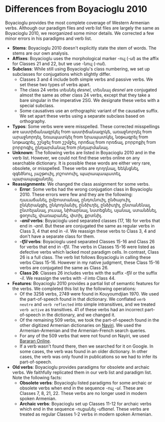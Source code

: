 # Differences from Boyacioglu 2010

Boyacioglu provides the most complete coverage of Western Armenian verbs. Although our paradigm files and verb list files are largely the same as Boyacioglu 2010, we reorganized some minor details. We corrected a few minor errors in his paradigms and verb list.

* **Stems**: Boyacioglu 2010 doesn't explicitly state the stem of words. The stems are our own analysis. 
* **Affixes**: Boyacioglu uses the morphological marker -ուլ (*-ul*) as the affix for Classes 21 and 22, but we use -նուլ (*-nul*).
* **Subclass**: While still using Boyacioglu's class numbering, we set up subclasses for conjugations which slightly differ. 
   *  Classes 3 and 4 include both simple verbs and passive verbs.  We set these two types of verbs apart. 
   *  The class 24 verbs տեսնել *desnel*, տեսնալ *desnel*  are conjugated almost the same as other class 24 verbs, except that they take a bare singular in the imperative 2SG. We designate these verbs with a special subclass.
   *  Some causatives use an orthographic variant of the causative suffix. We set apart these verbs using a separate subclass based on orthography.
* **Typos**: Some verbs were were misspelled. These corrected misspellings are աստիճանազրկել from աստիճանազրկե, առաջնորդել from արաջնորդել, եռապատկել from երապատկել, նօթագրել from նոթագրել, շշնջել from շշմջել, որոճալ from որռճալ, բորբոքիլ from բորբոգիլ, ընդարմանալ from րնդարմանալ.
* **Unknown**: The following verbs are listed in Boyacioglu 2010 and in the verb list. However, we could not find these verbs online on any searchable dictionary. It is possible these words are either very rare, obsolete, or misspelled. These verbs are դողդնալ, եեկնցնել, զգեծնուլ, յաշթուիլ, յռշոտուիլ, պարապապատել, պարապաքանդել.
* **Reassignments**: We changed the class assignment for some verbs.
  * **Error**: Some verbs had the wrong conjugation class in Boyacioglu 2010. These errors were few and they are the following: դաւաճանել, ըմբոստանալ, ընդունուիլ, ընծայուիլ, ընկերակցիլ, ընկողմանիլ, ընձիւղել, ընձիւղիլ, ընտանենալ, ընտելանալ, յուսալ, նիհարնալ, նստեցնել, սլանալ, ստանձնել, ցօղուել, փառաբանել, փտիլ, քրտնիլ.
  *  ***-anil* verbs**: Boyacioglu used separated classes (17, 18) for verbs that end in *-anil*. But these are conjugated the same as regular verbs in Class 3, 4 that end in *-il*. We reassign these verbs to Class 3, 4 and don't have a separate class for them.
  *   ***-t͡ʃil* verbs**: Boyacioglu used separated Classes 15-16 and Class 26 for verbs that end in *-t͡ʃil*. The verbs in Classes 15-16 were listed as defective verbs which lacked most paradigm cells. In contrast, Class 26 is a full class. The verb list follows Boyacioglu in calling these verbs Class 15-16.  However in my native judgment, these Class 15-16 verbs are conjugated the same as Class 26. 
   *  **Class 26**: Classes 26 includes verbs with the suffix *-t͡ʃil* or the suffix *-il*. We reassign the verbs with *-il* into Class 44.
* **Features**: Boyacioglu 2010 provides a partial list of semantic features for the verbs. We completed this list by the following operations:
  * Of the 3258 verbs, 2749 were found in Kouyoumdjian 1970. We used the part-of-speech found in that dictionary. We conflated `verb neutre` and `verb reflected` into simple intransitives, and we treated `verb active` as transitives. 41 of these verbs had an incorrect part-of-speech in the dictionary, and we changed it.
  * Of the remaining 509 verbs, we took the part-of-speech found in the other digitized Armenian dictionaries on [Nayiri](http://www.nayiri.com/search?l=en&dt=HY_HY&query=). We used the Armenian-Armenian and the Armenian-French search queries.
  * For any of the 509 verbs that were not found on Nayiri, we used [Bararan Online](https://bararanonline.com/).
  * If a verb wasn't found there, then we searched for it on Google. In some cases, the verb was found in an older dictionary. In other cases, the verb was only found in publications so we had to infer its part-of-speech.
* **Old verbs**: Boyacioglu provides paradigms for obsolete and archaic verbs. We faithfully replicated them in our verb list and paradigm list. Note the following facts:
  * **Obsolete verbs**: Boyacioglu listed paradigms for some archaic or obsolete verbs when end in the sequence -ուլ *-ul*. These are Classes 7, 8, 21, 22. These verbs are no longer used in modern spoken Armenian. 
   *  **Archaic verbs**: Boyacioglu set up Classes 11-12 for archaic verbs which end in the sequence -ուցանել *-ut͡sanel*. These verbs are treated as regular Classes 1-2 verbs in modern spoken Armenian. 


